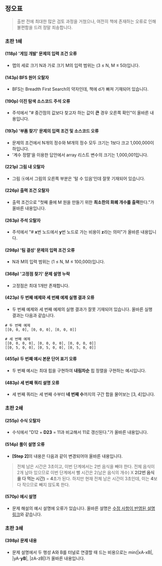 ## 정오표

> 출판 전에 최대한 많은 검토 과정을 거쳤으나, 여전히 책에 존재하는 오류로 인해 불편함을 드려 정말 죄송합니다.

### 초판 1쇄

#### (118p) '게임 개발' 문제의 입력 조건 오류

* 맵의 세로 크기 N과 가로 크기 M의 입력 범위는 (3 ≤ N, M ≤ 50)입니다.

#### (143p) BFS 원어 오탈자

* BFS는 Breadth First Search의 약자인데, 책에 d가 빠져 기재되어 있습니다.

#### (190p) 이진 탐색 소스코드 주석 오류

* 주석에서 "# 중간점의 값보다 찾고자 하는 값이 <b>큰</b> 경우 오른쪽 확인"이 올바른 내용입니다.

#### (197p) '부품 찾기' 문제의 입력 조건 및 소스코드 오류

* 문제의 조건에서 N개의 정수와 M개의 정수 모두 크기는 1보다 크고 1,000,000이하입니다.
* '계수 정렬'을 이용한 답안에서 array 리스트 변수의 크기는 1,000,001입니다.

#### (221p) 그림 내 오탈자

* 그림 ⓑ에서 그림의 오른쪽 부분은 '털 수 있음'인데 잘못 기재되어 있습니다.

#### (226p) 출력 조건 오탈자

* 출력 조건으로 "첫째 줄에 M 원을 만들기 위한 <b>최소한의 화폐 개수를 출력</b>한다."가 올바른 내용입니다.

#### (263p) 주석 오탈자

* 주석에서 "# <b>x</b>번 노드에서 <b>y</b>번 노드로 가는 비용이 <b>z</b>라는 의미"가 올바른 내용입니다.

#### (298p) '팀 결성' 문제의 입력 조건 오류

* N과 M의 입력 범위는 (1 ≤ N, M ≤ 100,000)입니다.

#### (368p) '고정점 찾기' 문제 설명 누락

* 고정점은 최대 1개만 존재합니다.

#### (423p) 두 번째 예제와 세 번째 예제 실행 결과 오류

* 두 번째 예제와 세 번째 예제의 실행 결과가 잘못 기재되어 있습니다. 올바른 실행 결과는 다음과 같습니다.
```
# 두 번째 예제
[[0, 0, 0], [0, 0, 0], [0, 0, 0]]

# 세 번째 예제
[[0, 0, 0, 0], [0, 0, 0, 0], [0, 0, 0, 0]]
[[0, 5, 0, 0], [0, 5, 0, 0], [0, 5, 0, 0]]
```

#### (455p) 두 번째 예시 본문 단어 표기 오류

* 두 번째 예시는 최대 힙을 구현하여 <b>내림차순</b> 힙 정렬을 구현하는 예시입니다.

#### (483p) 세 번째 쿼리 설명 오류

* 세 번째 쿼리는 세 번째 수부터 <b>네 번째 수</b>까지의 구간 합을 물어보는 [3, 4]입니다. 

### 초판 2쇄

#### (255p) 수식 오탈자

* 수식에서 "D12 + <b>D23</b> = 11과 비교해서 11로 갱신된다."가 올바른 내용입니다.

#### (514p) 풀이 설명 오류

* <b>\[Step 2\]</b>의 내용은 다음과 같이 변경되어야 올바른 내용입니다.
> 전체 남은 시간은 3초이고, 이번 단계에서는 2번 음식을 빼야 한다. 전체 음식이 2개 남아 있으므로 이번 단계에서 뺄 시간은 2(남은 음식의 개수) X <b>2(2번 음식을 다 먹는 시간)</b> = <b>4</b>초가 된다. 하지만 현재 전체 남은 시간이 3초인데, 이는 <b>4</b>보다 작으므로 빼지 않도록 한다.

#### (570p) 예시 설명

* 문제 해설의 예시 설명에 오류가 있습니다. 올바른 설명은 [수정 사항이 반영된 설명 링크](https://github.com/ndb796/python-for-coding-test/blob/master/16/5_notice.md)와 같습니다.

### 초판 3쇄

#### (398p) 문제 내용

* 문제 설명에서 두 행성 A와 B를 터널로 연결할 때 드는 비용으로는 min(|xA-xB|, |yA-<b>yB</b>|, |zA-zB|)가 올바른 내용입니다.
